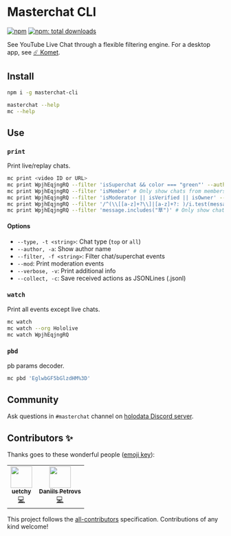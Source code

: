 # Masterchat CLI

[![npm](https://badgen.net/npm/v/masterchat-cli)](https://npmjs.org/package/masterchat-cli)
[![npm: total downloads](https://badgen.net/npm/dt/masterchat-cli)](https://npmjs.org/package/masterchat-cli)

See YouTube Live Chat through a flexible filtering engine. For a desktop app, see [☄️ Komet](https://github.com/holodata/komet).

## Install

```bash
npm i -g masterchat-cli

masterchat --help
mc --help
```

## Use

### `print`

Print live/replay chats.

```bash
mc print <video ID or URL>
mc print WpjhEqjngRQ --filter 'isSuperchat && color === "green"' --author # Only show green super chats
mc print WpjhEqjngRQ --filter 'isMember' # Only show chats from members
mc print WpjhEqjngRQ --filter 'isModerator || isVerified || isOwner' --author # Print chats from moderators/verified accounts/channel owner
mc print WpjhEqjngRQ --filter '/^(\\[[a-z]+?\\]|[a-z]+?: )/i.test(message)' # Print live translations
mc print WpjhEqjngRQ --filter 'message.includes("草")' # Only show chat contains 草
```

#### Options

- `--type, -t <string>`: Chat type (`top` or `all`)
- `--author, -a`: Show author name
- `--filter, -f <string>`: Filter chat/superchat events
- `--mod`: Print moderation events
- `--verbose, -v`: Print additional info
- `--collect, -c`: Save received actions as JSONLines (.jsonl)

### `watch`

Print all events except live chats.

```bash
mc watch
mc watch --org Hololive
mc watch WpjhEqjngRQ
```

### `pbd`

pb params decoder.

```bash
mc pbd 'EglwbGF5bGlzdHM%3D'
```

## Community

Ask questions in `#masterchat` channel on [holodata Discord server](https://holodata.org/discord).

## Contributors ✨

Thanks goes to these wonderful people ([emoji key](https://allcontributors.org/docs/en/emoji-key)):

<!-- ALL-CONTRIBUTORS-LIST:START - Do not remove or modify this section -->
<!-- prettier-ignore-start -->
<!-- markdownlint-disable -->
<table>
  <tr>
    <td align="center"><a href="https://github.com/uetchy"><img src="https://avatars.githubusercontent.com/u/431808?v=4?s=50" width="50px;" alt=""/><br /><sub><b>uetchy</b></sub></a><br /><a href="https://github.com/holodata/masterchat-cli/commits?author=uetchy" title="Code">💻</a></td>
    <td align="center"><a href="https://github.com/DaniruKun"><img src="https://avatars.githubusercontent.com/u/5202322?v=4?s=50" width="50px;" alt=""/><br /><sub><b>Daniils Petrovs</b></sub></a><br /><a href="https://github.com/holodata/masterchat-cli/commits?author=DaniruKun" title="Code">💻</a></td>
  </tr>
</table>

<!-- markdownlint-restore -->
<!-- prettier-ignore-end -->

<!-- ALL-CONTRIBUTORS-LIST:END -->

This project follows the [all-contributors](https://github.com/all-contributors/all-contributors) specification. Contributions of any kind welcome!
